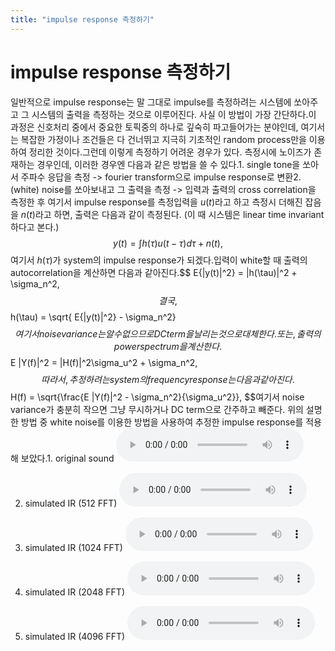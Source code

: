 ```yaml
---
title: "impulse response 측정하기"
---
```

# impulse response 측정하기

일반적으로 impulse response는 말 그대로 impulse를 측정하려는 시스템에 쏘아주고 그 시스템의 출력을 측정하는 것으로 이루어진다. 사실 이 방법이 가장 간단하다.이 과정은 신호처리 중에서 중요한 토픽중의 하나로 깊숙히 파고들어가는 분야인데, 여기서는 복잡한 가정이나 조건들은 다 건너뛰고 지극히 기초적인 random process만을 이용하여 정리한 것이다.그런데 이렇게 측정하기 어려운 경우가 있다. 측정시에 노이즈가 존재하는 경우인데, 이러한 경우엔 다음과 같은 방법을 쓸 수 있다.1. single tone을 쏘아서 주파수 응답을 측정 -> fourier transform으로 impulse response로 변환2. (white) noise를 쏘아보내고 그 출력을 측정 -> 입력과 출력의 cross correlation을 측정한 후 여기서 impulse response를 측정입력을 $u(t)$라고 하고 측정시 더해진 잡음을 $n(t)$라고 하면, 출력은 다음과 같이 측정된다. (이 때 시스템은 linear time invariant 하다고 본다.)$$ y(t) = \int h(\tau) u(t-\tau) d \tau + n(t), $$여기서 $h(\tau)$가 system의 impulse response가 되겠다.입력이 white할 때 출력의 autocorrelation을 계산하면 다음과 같아진다.$$ E\{|y(t)|^2} = |h(\tau)|^2 + \sigma_n^2, $$결국,$$ h(\tau) = \sqrt{ E\{|y(t)|^2} - \sigma_n^2} $$여기서 noise variance는 알 수 없으므로 DC term을 날리는 것으로 대체한다.또는, 출력의 power spectrum을 계산한다.$$ E |Y(f)|^2 = |H(f)|^2\sigma_u^2 + \sigma_n^2, $$따라서, 추정하려는 system의 frequency response는 다음과 같아진다.$$ H(f) = \sqrt{\frac{E |Y(f)|^2 - \sigma_n^2}{\sigma_u^2}}, $$여기서 noise variance가 충분히 작으면 그냥 무시하거나 DC term으로 간주하고 빼준다. 위의 설명한 방법 중 white noise를 이용한 방법을 사용하여 추정한 impulse response를 적용해 보았다.1. original sound 
 <audio src="/assets/images/b6e99fbc3373c4eefb82ac30dc800383.mp3" controls preload></audio>
 
 2. simulated IR (512 FFT)
 <audio src="/assets/images/49eda1a676e30617b015fe1d92e0ea97.mp3" controls preload></audio>
 
 3. simulated IR (1024 FFT)
 <audio src="/assets/images/55c98ea8613171a207aa2e7f3f0cd600.mp3" controls preload></audio>
 
 4. simulated IR (2048 FFT)
 <audio src="/assets/images/d0d89603ff1570ee5517042dd49fde88.mp3" controls preload></audio>
 
 5. simulated IR (4096 FFT)
 <audio src="/assets/images/17ba46960d2c7a161c19809d119c4960.mp3" controls preload></audio>





